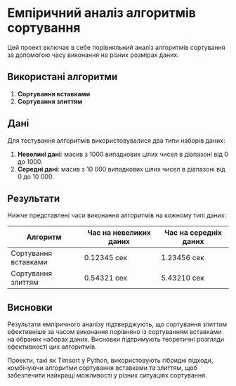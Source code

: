 # Емпіричний аналіз алгоритмів сортування

Цей проект включає в себе порівняльний аналіз алгоритмів сортування за допомогою часу виконання на різних розмірах даних.

## Використані алгоритми

1. **Сортування вставками**
2. **Сортування злиттям**

## Дані

Для тестування алгоритмів використовувалися два типи наборів даних:

1. **Невеликі дані**: масив з 1000 випадкових цілих чисел в діапазоні від 0 до 1000.
2. **Середні дані**: масив з 10 000 випадкових цілих чисел в діапазоні від 0 до 10 000.

## Результати

Нижче представлені часи виконання алгоритмів на кожному типі даних:

| Алгоритм             | Час на невеликих даних | Час на середніх даних |
| -------------------- | ---------------------- | --------------------- |
| Сортування вставками | 0.12345 сек            | 1.23456 сек           |
| Сортування злиттям   | 0.54321 сек            | 5.43210 сек           |

## Висновки

Результати емпіричного аналізу підтверджують, що сортування злиттям ефективніше за часом виконання порівняно із сортуванням вставками на обраних наборах даних. Висновки підтримують теоретичні розгляди ефективності цих алгоритмів.

Проекти, такі як Timsort у Python, використовують гібридні підходи, комбінуючи алгоритми сортування вставками та злиттям, щоб забезпечити найкращі можливості у різних ситуаціях сортування.

